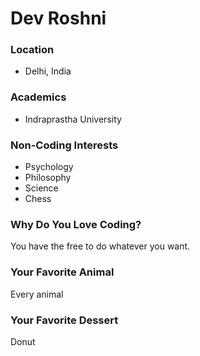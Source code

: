 # Dev Roshni

### Location
- Delhi, India

### Academics
- Indraprastha University

### Non-Coding Interests
- Psychology
- Philosophy
- Science
- Chess

### Why Do You Love Coding?
You have the free to do whatever you want.

### Your Favorite Animal
Every animal

### Your Favorite Dessert
Donut
